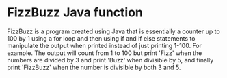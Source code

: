 # FizzBuzz Java function
FizzBuzz is a program created using Java that is essentially a counter up to 100 by 1 using a for loop and then using if and if else statements to manipulate the output when printed instead of just printing 1-100. For example. The output will count from 1 to 100 but print 'Fizz' when the numbers are divided by 3 and print 'Buzz' when divisible by 5, and finally print 'FizzBuzz' when the number is divisible by both 3 and 5.
